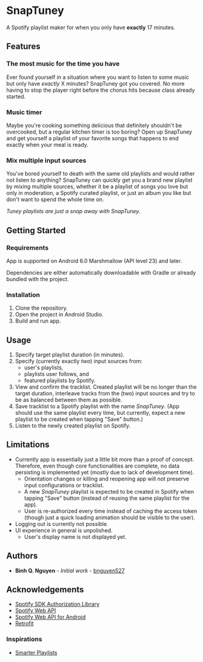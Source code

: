 # SnapTuney

A Spotify playlist maker for when you only have **exactly** 17 minutes.

## Features

### The most music for the time you have
  
Ever found yourself in a situation where you want to listen to some music but only have *exactly* X minutes? SnapTuney got you covered. No more having to stop the player right before the chorus hits because class already started.

### Music timer

Maybe you're cooking something delicious that definitely shouldn't be overcooked, but a regular kitchen timer is too boring? Open up SnapTuney and get yourself a playlist of your favorite songs that happens to end exactly when your meal is ready.

### Mix multiple input sources

You've bored yourself to death with the same old playlists and would rather not listen to anything? SnapTuney can quickly get you a brand new playlist by mixing multiple sources, whether it be a playlist of songs you love but only in moderation, a Spotify curated playlist, or just an album you like but don't want to spend the whole time on.

*Tuney playlists are just a snap away with SnapTuney.*

## Getting Started

### Requirements

App is supported on Android 6.0 Marshmallow (API level 23) and later.

Dependencies are either automatically downloadable with Gradle or already bundled with the project.

### Installation

1. Clone the repository.
2. Open the project in Android Studio.
3. Build and run app.

## Usage

1. Specify target playlist duration (in minutes).
2. Specify (currently exactly *two*) input sources from:
   - user's playlists,
   - playlists user follows, and
   - featured playlists by Spotify.
3. View and confirm the tracklist. Created playlist will be no longer than the target duration, interleave tracks from the (two) input sources and try to be as balanced between them as possible.
4. Save tracklist to a Spotify playlist with the name *SnapTuney*. (App should use the same playlist every time, but currently, expect a new playlist to be created when tapping "Save" button.)
5. Listen to the newly created playlist on Spotify.

## Limitations

- Currently app is essentially just a little bit more than a proof of concept. Therefore, even though core functionalities are complete, no data persisting is implemented yet (mostly due to lack of development time).
  - Orientation changes or killing and reopening app will not preserve input configurations or tracklist.
  - A new *SnapTuney* playlist is expected to be created in Spotify when tapping "Save" button (instead of reusing the same playlist for the app).
  - User is re-authorized every time instead of caching the access token (though just a quick loading animation should be visible to the user).
- Logging out is currently not possible.
- UI experience in general is unpolished.
  - User's display name is not displayed yet.

## Authors

- **Binh Q. Nguyen** - *Initial work* - [bnguyen527](https://github.com/bnguyen527)

## Acknowledgements

- [Spotify SDK Authorization Library](https://github.com/spotify/android-auth)
- [Spotify Web API](https://developer.spotify.com/documentation/web-api/)
- [Spotify Web API for Android](https://github.com/kaaes/spotify-web-api-android)
- [Retrofit](https://github.com/square/retrofit)

### Inspirations

- [Smarter Playlists](https://github.com/plamere/SmarterPlaylists)
